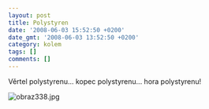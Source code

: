 ```yaml
---
layout: post
title: Polystyren
date: '2008-06-03 15:52:50 +0200'
date_gmt: '2008-06-03 13:52:50 +0200'
category: kolem
tags: []
comments: []
---
```

<p>Věrtel polystyrenu... kopec polystyrenu... hora polystyrenu!</p>
<p><img src='%base_url%/assets/wp-uploads/2008/06/obraz338.jpg' alt='obraz338.jpg' /></p>
